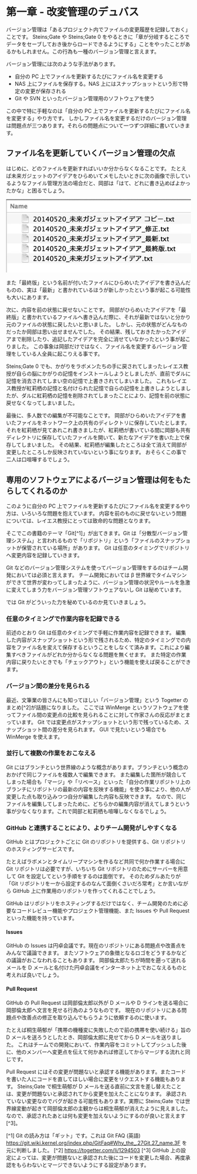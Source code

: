 # 第一章 - 改変管理のデュバス

バージョン管理は「あるプロジェクト内でファイルの変更履歴を記録しておく」ことです。
Steins;Gate や Steins;Gate 0 をやるときに「章が分岐するところでデータをセーブしておき後からロードできるようにする」ことをやったことがあるかもしれません。この行為も一種のバージョン管理と言えます。

バージョン管理には次のような手法があります。

- 自分の PC 上でファイルを更新するたびにファイル名を変更する
- NAS 上にファイルを保存する。NAS 上にはスナップショットという形で特定の変更が保存される
- Git や SVN といったバージョン管理用のソフトウェアを使う

この中で特に手軽なのは「自分の PC 上でファイルを更新するたびにファイル名を変更する」やり方です。
しかしファイル名を変更するだけのバージョン管理は問題点が三つあります。それらの問題点について一つずつ詳細に書いていきます。

## ファイル名を更新していくバージョン管理の欠点

はじめに、どのファイルを更新すればいいか分からなくなることです。
たとえば未来ガジェットのアイデアをひらめいてメモしたいときに次の画像で示しているようなファイル管理方法の場合だと、岡部は「はて、どれに書き込めばよかったかな」と困るでしょう。

![未来ガジェットのアイデアをあちこちに書いてしまった例](/images/ch1/gadget_idea.jpg)

また「最終版」という名前が付いたファイルにひらめいたアイデアを書き込んだものの、実は「最新」と書かれているほうが新しかったという事が起こる可能性も大いにあります。

次に、内容を前の状態に戻せないことです。
岡部がひらめいたアイデアを「最終版」と書かれているファイルへ書き込んだ際に、それが最新ではないと分かり元のファイルの状態に戻したいと思いました。
しかし、元の状態がどんなものだったか岡部は思い出せませんでした。
その結果、残しておきたかったアイデアまで削除したり、追記したアイデアを完全に消せていなかったという事が起こりました。
この事象は岡部だけではなく、ファイル名を変更するバージョン管理をしている人全員に起こりえる事です。

Steins;Gate 0 でも、かがりをラボメンたちの手に戻されてしまったレイエス教授が自らの脳にかがりの記憶をインストールしようとしましたが、直前でダルに記憶を消去されてしまい空の記憶で上書きされてしまいました。
これもレイエス教授が紅莉栖の記憶と名付けられた記憶で自らの記憶を上書きしようとしましたが、ダルに紅莉栖の記憶を削除されてしまったことにより、記憶を前の状態に戻せなくなってしまいました。

最後に、多人数での編集が不可能なことです。
岡部がひらめいたアイデアを書いたファイルをネットワーク上の共有のディレクトリに保存していたとします。
それを紅莉栖が見てあれこれ書きましたが、紅莉栖が書いている間に岡部も共有ディレクトリに保存していたファイルを開いて、新たなアイデアを書いた上で保存してしまいました。
その結果、紅莉栖が編集したところは全て消えて岡部が変更したところしか反映されていないという事になります。
おそらくこの事で二人は口喧嘩するでしょう。

## 専用のソフトウェアによるバージョン管理は何をもたらしてくれるのか

このように自分の PC 上でファイルを更新するたびにファイル名を変更するやり方は、いろいろな問題を抱えています。
内容を前のものに戻せないという問題については、レイエス教授にとっては致命的な問題となります。

そこでこの書籍のテーマ「Git[^1]」が出てきます。Git は「分散型バージョン管理システム」と言われるもので「リポジトリ」という「ファイルのスナップショットが保管されている場所」があります。
Git は任意のタイミングでリポジトリへ変更内容を記録していきます。

Git などのバージョン管理システムを使ってバージョン管理をするのはチーム開発においては必須と言えます。
チーム開発においては β 世界線でタイムマシンができて世界が変わってしまったように、バージョン管理の状況やルールを急激に変えてしまう力をバージョン管理ソフトウェアないし Git は秘めています。

では Git がどういった力を秘めているのか見ていきましょう。

### 任意のタイミングで作業内容を記録できる

前述のとおり Git は任意のタイミングで手軽に作業内容を記録できます。
編集した内容がスナップショットという形で残されるため、特定のタイミングでの内容をファイル名を変えて保存するということをしなくて済みます。これにより編集すべきファイルがどれか分からなくなる問題を無くせます。
また特定の作業内容に戻りたいときでも「チェックアウト」という機能を使えば戻ることができます。

### バージョン間の差分を見られる

最近、文筆業の皆さんにも知ってほしい「バージョン管理」という Togetter のまとめ[^2]が話題になりました。
ここでは WinMerge というソフトウェアを使ってファイル間の変更点の比較を見られることに対して作家さんの反応がまとまっています。
Git では変更点がスナップショットという形で残っているため、スナップショット間の差分を見られます。
GUI で見たいという場合でも WinMerge を使えます。

### 並行して複数の作業をおこなえる

Git にはブランチという世界線のような概念があります。ブランチという概念のおかげで同じファイルを複数人で編集できます。
また編集した箇所が競合してしまった場合も「マージ」や「リベース」といった「自分の作業リポジトリ上のブランチにリポジトリの最新の内容を反映する機能」を使う事により、他の人が変更した点も取り込みつつ自分が編集した内容も反映できます。
なので、同じファイルを編集してしまったために、どちらかの編集内容が消えてしまうという事が少なくなります。これで岡部と紅莉栖も喧嘩しなくなるでしょう。

### GitHub と連携することにより、よりチーム開発がしやすくなる

GitHub とはプロジェクトごとに Git のリポジトリを提供する、Git リポジトリのホスティングサービスです。

たとえばラボメンとタイムリープマシンを作るなど共同で何か作業する場合に Git リポジトリは必要ですが、いちいち Git リポジトリのためにサーバーを用意して Git を設定してという手順をするのは面倒です。
そのためダルあたりが「Git リポジトリを一から設定するのなんて面倒くさいだろ常考」とか言いながら GitHub 上に作業用のリポジトリを作ってくれることでしょう。

GitHub はリポジトリをホスティングするだけではなく、チーム開発のために必要なコードレビュー機能やプロジェクト管理機能、また Issues や Pull Request といった機能を持っています。

#### Issues

GitHub の Issues は円卓会議です。現在のリポジトリにある問題点や改善点をみんなで議論できます。
またソフトウェアの象徴となるロゴをどうするかなどの議論がおこなわれることもあります。
岡部倫太郎たちが時間を遡って送れるメールを D メールと名付けた円卓会議をインターネット上でおこなえるものと考えれば良いでしょう。

#### Pull Request

GitHub の Pull Request は岡部倫太郎以外が D メールや D ラインを送る場合に岡部倫太郎へ文言を見せる行為のようなものです。
現在のリポジトリにある問題点や改善点の修正を取り込んでもらうように依頼するのに使います。

たとえば桐生萌郁が「携帯の機種変に失敗したので前の携帯を使い続ける」旨の D メールを送ろうとしたとき、岡部倫太郎に見せてから D メールを送りました。
これはチームでの開発において、作業内容をコミットしてプッシュした後に、他のメンバーへ変更点を伝えて何かあれば修正してからマージする流れと同じです。

Pull Request にはその変更が問題ないと承認する機能があります。またコードを書いた人にコードを直してほしい場合に変更をリクエストする機能もあります。
Steins;Gate で桐生萌郁が D メールを送る直前に文言を差し替えたことは、変更が問題ないと承認されてから変更を加えたことになります。
承認されていない変更なのでバグが起きる可能性もあります。実際に Steins;Gate では世界線変動が起きて岡部倫太郎の主観からは桐生萌郁が消えたように見えました。なので、承認されたあとは何も変更を加えないようにするのが良いと言えます[^3]。

[^1] Git の読み方は「ギット」です。これは Git FAQ (英語) https://git.wiki.kernel.org/index.php/GitFaq#Why_the_.27Git.27_name.3F を元に判断しました。
[^2] https://togetter.com/li/1294503
[^3] GitHub 上の設定によっては、変更が問題ないと承認された後にコードを変更した場合、再度承認をもらわないとマージできないようにする設定があります。
